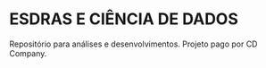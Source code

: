 # ESDRAS E CIÊNCIA DE DADOS
Repositório para análises e desenvolvimentos.
Projeto pago por CD Company.
